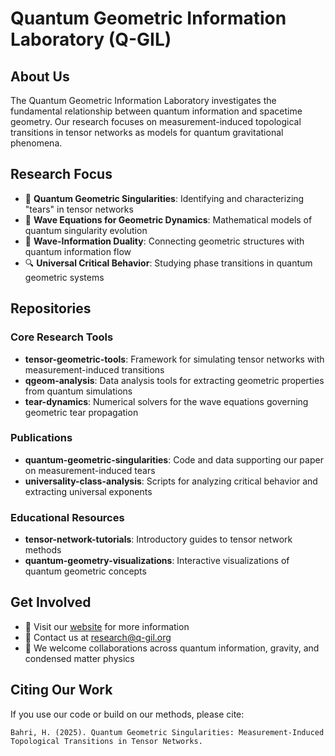 # Quantum Geometric Information Laboratory (Q-GIL)

## About Us
The Quantum Geometric Information Laboratory investigates the fundamental relationship between quantum information and spacetime geometry. Our research focuses on measurement-induced topological transitions in tensor networks as models for quantum gravitational phenomena.

## Research Focus
- 🔬 **Quantum Geometric Singularities**: Identifying and characterizing "tears" in tensor networks
- 🌊 **Wave Equations for Geometric Dynamics**: Mathematical models of quantum singularity evolution
- 🔄 **Wave-Information Duality**: Connecting geometric structures with quantum information flow
- 🔍 **Universal Critical Behavior**: Studying phase transitions in quantum geometric systems

## Repositories

### Core Research Tools
- **tensor-geometric-tools**: Framework for simulating tensor networks with measurement-induced transitions
- **qgeom-analysis**: Data analysis tools for extracting geometric properties from quantum simulations
- **tear-dynamics**: Numerical solvers for the wave equations governing geometric tear propagation

### Publications
- **quantum-geometric-singularities**: Code and data supporting our paper on measurement-induced tears
- **universality-class-analysis**: Scripts for analyzing critical behavior and extracting universal exponents

### Educational Resources
- **tensor-network-tutorials**: Introductory guides to tensor network methods
- **quantum-geometry-visualizations**: Interactive visualizations of quantum geometric concepts

## Get Involved
- 🔗 Visit our [website](https://q-gil.org) for more information
- 📧 Contact us at research@q-gil.org
- 🤝 We welcome collaborations across quantum information, gravity, and condensed matter physics

## Citing Our Work
If you use our code or build on our methods, please cite:
```
Bahri, H. (2025). Quantum Geometric Singularities: Measurement-Induced Topological Transitions in Tensor Networks.
```

